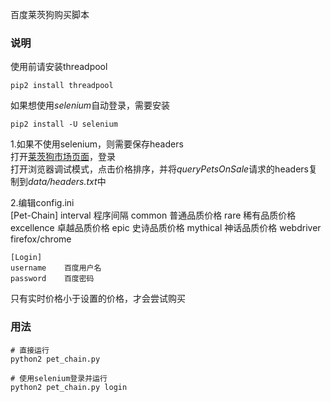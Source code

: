 百度莱茨狗购买脚本

### 说明

使用前请安装threadpool

    pip2 install threadpool

如果想使用*selenium*自动登录，需要安装

    pip2 install -U selenium


1.如果不使用selenium，则需要保存headers  
打开[莱茨狗市场页面](https://pet-chain.baidu.com/chain/dogMarket?t=1517819157016)，登录  
打开浏览器调试模式，点击价格排序，并将*queryPetsOnSale*请求的headers复制到*data/headers.txt*中  

2.编辑config.ini  
    [Pet-Chain]
    interval    程序间隔
    common      普通品质价格
    rare        稀有品质价格
    excellence  卓越品质价格
    epic        史诗品质价格
    mythical    神话品质价格
    webdriver   firefox/chrome

    [Login]
    username    百度用户名
    password    百度密码  

只有实时价格小于设置的价格，才会尝试购买  

### 用法

    # 直接运行
    python2 pet_chain.py
    
    # 使用selenium登录并运行
    python2 pet_chain.py login